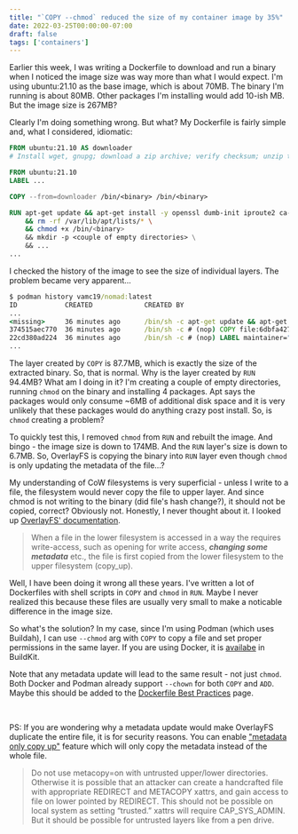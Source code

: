 ```yaml
---
title: "`COPY --chmod` reduced the size of my container image by 35%"
date: 2022-03-25T00:00:00-07:00
draft: false
tags: ['containers']
---
```


Earlier this week, I was writing a Dockerfile to download and run a binary when I noticed the image size was way more 
than what I would expect. I'm using ubuntu:21.10 as the base image, which is about 70MB. The binary I'm running
is about 80MB. Other packages I'm installing would add 10-ish MB. But the image size is 267MB? 

Clearly I'm doing something wrong. But what? My Dockerfile is fairly simple and, what I considered, idiomatic:
```Dockerfile
FROM ubuntu:21.10 AS downloader
# Install wget, gnupg; download a zip archive; verify checksum; unzip the binary

FROM ubuntu:21.10
LABEL ...

COPY --from=downloader /bin/<binary> /bin/<binary>

RUN apt-get update && apt-get install -y openssl dumb-init iproute2 ca-certificates  \
    && rm -rf /var/lib/apt/lists/* \
    && chmod +x /bin/<binary>
    && mkdir -p <couple of empty directories> \
    && ...
...
```

I checked the history of the image to see the size of individual layers. The problem became very apparent...
```cmd
$ podman history vamc19/nomad:latest 
ID            CREATED             CREATED BY                                     SIZE        COMMENT
...    
<missing>     36 minutes ago      /bin/sh -c apt-get update && apt-get insta...  94.4 MB     
374515aec770  36 minutes ago      /bin/sh -c # (nop) COPY file:6dbfa42743cc65... 87.7 MB     
22cd380ad224  36 minutes ago      /bin/sh -c # (nop) LABEL maintainer="Vamsi"... 0 B          FROM docker.io/library/ubuntu:21.10
...
```

The layer created by `COPY` is 87.7MB, which is exactly the size of the extracted binary. So, that is normal. Why is the
layer created by `RUN` 94.4MB? What am I doing in it? I'm creating a couple of empty directories, running `chmod` on the
binary and installing 4 packages. Apt says the packages would only consume ~6MB of additional disk space and it is very
unlikely that these packages would do anything crazy post install. So, is `chmod` creating a problem?

To quickly test this, I removed `chmod` from `RUN` and rebuilt the image. And bingo - the image size is down to 174MB. 
And the `RUN` layer's size is down to 6.7MB. So, OverlayFS is copying the binary into `RUN` layer even though `chmod` is
only updating the metadata of the file...?

My understanding of CoW filesystems is very superficial - unless I write to a file, the filesystem would never 
copy the file to upper layer. And since chmod is not writing to the binary (did file's hash change?), it should not be
copied, correct? Obviously not. Honestly, I never thought about it. I looked up [OverlayFS' documentation][overlay-doc].

> When a file in the lower filesystem is accessed in a way the requires write-access, such as opening for write access, 
**_changing some metadata_** etc., the file is first copied from the lower filesystem to the upper filesystem (copy_up).

Well, I have been doing it wrong all these years. I've written a lot of Dockerfiles with shell scripts in `COPY` and 
`chmod` in `RUN`. Maybe I never realized this because these files are usually very small to make a noticable difference 
in the image size. 

So what's the solution? In my case, since I'm using Podman (which uses Buildah), I can use `--chmod` arg with `COPY` to 
copy a file and set proper permissions in the same layer. If you are using Docker, it is [availabe][gh-comment] in 
BuildKit.

Note that any metadata update will lead to the same result - not just `chmod`. Both Docker and Podman already support 
`--chown` for both `COPY` and `ADD`. Maybe this should be added to the [Dockerfile Best Practices][docker-doc] page.

&nbsp;

PS: If you are wondering why a metadata update would make OverlayFS duplicate the entire file, it is for security 
reasons. You can enable ["metadata only copy up"][metadata-only-copy] feature which will only copy the metadata instead 
of the whole file.

> Do not use metacopy=on with untrusted upper/lower directories. Otherwise it is possible that an attacker can create a 
handcrafted file with appropriate REDIRECT and METACOPY xattrs, and gain access to file on lower pointed by REDIRECT. 
This should not be possible on local system as setting “trusted.” xattrs will require CAP_SYS_ADMIN. But it should be 
possible for untrusted layers like from a pen drive.


[overlay-doc]: https://www.kernel.org/doc/html/latest/filesystems/overlayfs.html#non-directories
[metadata-only-copy]: https://www.kernel.org/doc/html/latest/filesystems/overlayfs.html#metadata-only-copy-up
[gh-comment]: https://github.com/moby/moby/issues/34819#issuecomment-697130379
[docker-doc]: https://docs.docker.com/develop/develop-images/dockerfile_best-practices

